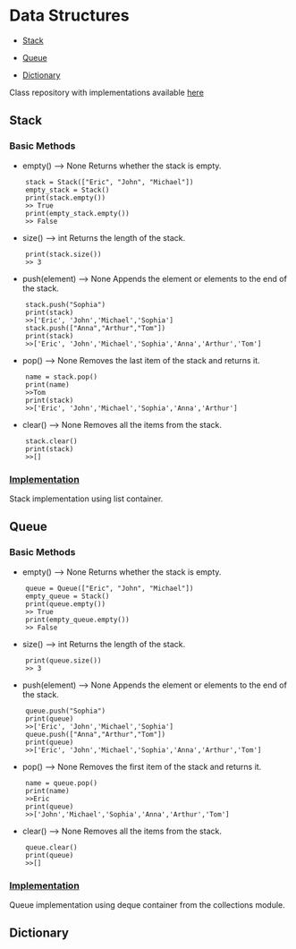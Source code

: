 # Data Structures

* [Stack](#Stack)

* [Queue](#Queue)

* [Dictionary](#Dictionary)

Class repository with implementations available [here](https://github.com/ArelyA/TC3048.2/tree/main/Tarea1)

## Stack
### Basic Methods
* empty() --> None
	Returns whether the stack is empty.
```
 	stack = Stack(["Eric", "John", "Michael"])
 	empty_stack = Stack()
 	print(stack.empty())
 	>> True
 	print(empty_stack.empty())
 	>> False
```
* size() --> int
	Returns the length of the stack.
```
 	print(stack.size())
 	>> 3
```
* push(element) --> None
	Appends the element or elements to the end of the stack.
```
 	stack.push("Sophia")
 	print(stack)
 	>>['Eric', 'John','Michael','Sophia']
 	stack.push(["Anna","Arthur","Tom"])
 	print(stack)
 	>>['Eric', 'John','Michael','Sophia','Anna','Arthur','Tom']
```
* pop() --> None
	Removes the last item of the stack and returns it.
```
 	name = stack.pop()
 	print(name)
 	>>Tom
 	print(stack)
 	>>['Eric', 'John','Michael','Sophia','Anna','Arthur']
```
* clear() --> None
	Removes all the items from the stack.
```
 	stack.clear()
 	print(stack)
 	>>[]
```
### [Implementation](Stack.py)
Stack implementation using list container.
## Queue
### Basic Methods
* empty() --> None
	Returns whether the stack is empty.
```
 	queue = Queue(["Eric", "John", "Michael"])
 	empty_queue = Stack()
 	print(queue.empty())
 	>> True
 	print(empty_queue.empty())
 	>> False
```
* size() --> int
	Returns the length of the stack.
```
 	print(queue.size())
 	>> 3
```
* push(element) --> None
	Appends the element or elements to the end of the stack.
```
 	queue.push("Sophia")
 	print(queue)
 	>>['Eric', 'John','Michael','Sophia']
 	queue.push(["Anna","Arthur","Tom"])
 	print(queue)
 	>>['Eric', 'John','Michael','Sophia','Anna','Arthur','Tom']
```
* pop() --> None
	Removes the first item of the stack and returns it.
```
 	name = queue.pop()
 	print(name)
 	>>Eric
 	print(queue)
 	>>['John','Michael','Sophia','Anna','Arthur','Tom']
```
* clear() --> None
	Removes all the items from the stack.
```
 	queue.clear()
 	print(queue)
 	>>[]
```
### [Implementation](Queue.py)
Queue implementation using deque container from the collections module.

## Dictionary